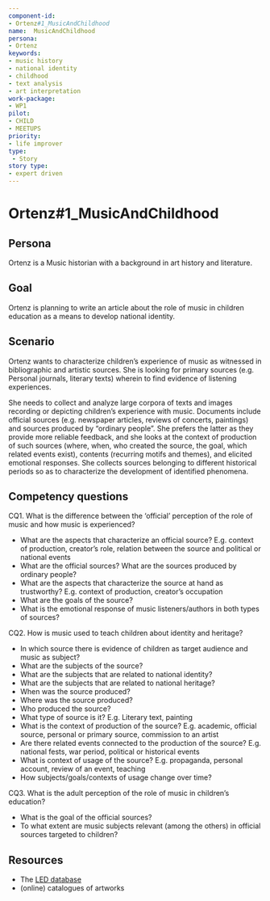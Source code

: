 ```yaml
---
component-id:
- Ortenz#1_MusicAndChildhood
name:  MusicAndChildhood 
persona:
- Ortenz
keywords:
- music history
- national identity
- childhood
- text analysis
- art interpretation
work-package:
- WP1
pilot:
- CHILD
- MEETUPS
priority:
- life improver
type:
 - Story
story type:
- expert driven
---
```

# Ortenz#1_MusicAndChildhood

## Persona

Ortenz is a Music historian with a background in art history and literature.

## Goal

Ortenz is planning to write an article about the role of music in children education as a means to develop national identity.  

## Scenario  

Ortenz wants to characterize children’s experience of music as witnessed in bibliographic and artistic sources. She is looking for primary sources (e.g. Personal journals, literary texts) wherein to find evidence of listening experiences.

She needs to collect and analyze large corpora of texts and images recording or depicting children’s experience with music. Documents include official sources (e.g. newspaper articles, reviews of concerts, paintings) and sources produced by “ordinary people”. She prefers the latter as they provide more reliable feedback, and she looks at the context of production of such sources (where, when, who created the source, the goal, which related events exist), contents (recurring motifs and themes), and elicited emotional responses. She collects sources belonging to different historical periods so as to characterize the development of identified phenomena.  

## Competency questions

CQ1. What is the difference between the ‘official’ perception of the role of music and how music is experienced?

 * What are the aspects that characterize an official source? E.g. context of production, creator’s role, relation between the source and political or national events
 * What are the official sources? What are the sources produced by ordinary people?
 * What are the aspects that characterize the source at hand as trustworthy? E.g. context of production, creator’s occupation
 * What are the goals of the source?
 * What is the emotional response of music listeners/authors in both types of sources?

CQ2. How is music used to teach children about identity and heritage?

 * In which source there is evidence of children as target audience and music as subject?  
 * What are the subjects of the source?  
 * What are the subjects that are related to national identity?
 * What are the subjects that are related to national heritage?
 * When was the source produced?
 * Where was the source produced?
 * Who produced the source?
 * What type of source is it? E.g. Literary text, painting
 * What is the context of production of the source? E.g. academic, official source, personal or primary source, commission to an artist
 * Are there related events connected to the production of the source? E.g. national fests, war period, political or historical events
 * What is context of usage of the source? E.g. propaganda, personal account, review of an event, teaching
 * How subjects/goals/contexts of usage change over time?   

CQ3. What is the adult perception of the role of music in children’s education?

 * What is the goal of the official sources?
 * To what extent are music subjects relevant (among the others) in official sources targeted to children?


## Resources

 * The [LED database](http://www.listeningexperience.org/)
 * (online) catalogues of artworks
